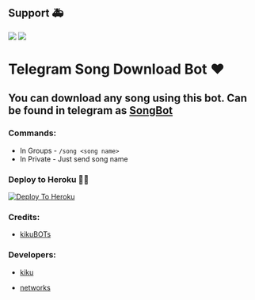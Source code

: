 ## Support 🚑
<a href="https://t.me/TgxSupportChat"><img src="https://img.shields.io/badge/Join-Telegram%20Channel-red.svg?logo=Telegram"></a>
<a href="https://t.me/Tgxbots"><img src="https://img.shields.io/badge/Join-Telegram%20Group-blue.svg?logo=telegram"></a>




# Telegram Song Download Bot ❤

## You can download any song using this bot. Can be found in telegram as [SongBot](https://t.me/Music_Song_robot)

### Commands:
- In Groups - `/song <song name>`
- In Private - Just send song name

### Deploy to Heroku 🏃‍♂

[![Deploy To Heroku](https://www.herokucdn.com/deploy/button.svg)](https://heroku.com/deploy?template=https://github.com/kikuseller/thekiku)

### Credits:

- [kikuBOTs](https://t.me/kikubots)

### Developers:

- [kiku](https://t.me/kiku_seller)

- [networks](https://t.me/kiku_networks)
